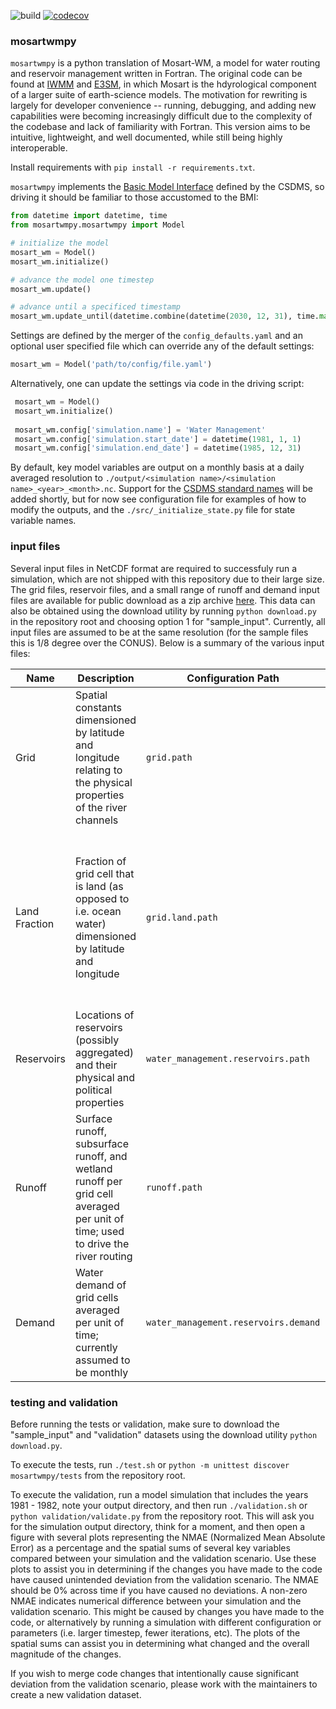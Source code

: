 ![build](https://github.com/IMMM-SFA/mosartwmpy/workflows/build/badge.svg) [![codecov](https://codecov.io/gh/IMMM-SFA/mosartwmpy/branch/main/graph/badge.svg?token=IPOY8984MB)](https://codecov.io/gh/IMMM-SFA/mosartwmpy)


### mosartwmpy

`mosartwmpy` is a python translation of Mosart-WM, a model for water routing and reservoir management written in Fortran. The original code can be found at [IWMM](https://github.com/IMMM-SFA/iwmm) and [E3SM](https://github.com/E3SM-Project/E3SM), in which Mosart is the hdyrological component of a larger suite of earth-science models. The motivation for rewriting is largely for developer convenience -- running, debugging, and adding new capabilities were becoming increasingly difficult due to the complexity of the codebase and lack of familiarity with Fortran. This version aims to be intuitive, lightweight, and well documented, while still being highly interoperable.

Install requirements with `pip install -r requirements.txt`.

`mosartwmpy` implements the [Basic Model Interface](https://csdms.colorado.edu/wiki/BMI) defined by the CSDMS, so driving it should be familiar to those accustomed to the BMI:

```python
from datetime import datetime, time
from mosartwmpy.mosartwmpy import Model

# initialize the model
mosart_wm = Model()
mosart_wm.initialize()

# advance the model one timestep
mosart_wm.update()

# advance until a specificed timestamp
mosart_wm.update_until(datetime.combine(datetime(2030, 12, 31), time.max).timestamp())
```

Settings are defined by the merger of the `config_defaults.yaml` and an optional user specified file which can override any of the default settings:

```python
mosart_wm = Model('path/to/config/file.yaml')
```

Alternatively, one can update the settings via code in the driving script:

```python
 mosart_wm = Model()
 mosart_wm.initialize()
 
 mosart_wm.config['simulation.name'] = 'Water Management'
 mosart_wm.config['simulation.start_date'] = datetime(1981, 1, 1)
 mosart_wm.config['simulation.end_date'] = datetime(1985, 12, 31)
```

By default, key model variables are output on a monthly basis at a daily averaged resolution to `./output/<simulation name>/<simulation name>_<year>_<month>.nc`. Support for the [CSDMS standard names](https://github.com/csdms/standard_names) will be added shortly, but for now see configuration file for examples of how to modify the outputs, and the `./src/_initialize_state.py` file for state variable names.


### input files

Several input files in NetCDF format are required to successfuly run a simulation, which are not shipped with this repository due to their large size. The grid files, reservoir files, and a small range of runoff and demand input files are available for public download as a zip archive [here](https://zenodo.org/record/4537907/files/mosartwmpy_sample_input_data_1980_1985.zip?download=1). This data can also be obtained using the download utility by running `python download.py` in the repository root and choosing option 1 for "sample_input". Currently, all input files are assumed to be at the same resolution (for the sample files this is 1/8 degree over the CONUS). Below is a summary of the various input files:

Name | Description | Configuration Path | Notes
--- | --- | --- | ---
Grid | Spatial constants dimensioned by latitude and longitude relating to the physical properties of the river channels | `grid.path` |
Land Fraction | Fraction of grid cell that is land (as opposed to i.e. ocean water) dimensioned by latitude and longitude | `grid.land.path` | as a TODO item, this variable should be merged into the grid file (historically it was separate for the coupled land model)
Reservoirs | Locations of reservoirs (possibly aggregated) and their physical and political properties | `water_management.reservoirs.path` |
Runoff | Surface runoff, subsurface runoff, and wetland runoff per grid cell averaged per unit of time; used to drive the river routing | `runoff.path` |
Demand | Water demand of grid cells averaged per unit of time; currently assumed to be monthly | `water_management.reservoirs.demand` | there are plans to support other time scales, such as epiweeks


### testing and validation

Before running the tests or validation, make sure to download the "sample_input" and "validation" datasets using the download utility `python download.py`.

To execute the tests, run `./test.sh` or `python -m unittest discover mosartwmpy/tests` from the repository root.

To execute the validation, run a model simulation that includes the years 1981 - 1982, note your output directory, and then run `./validation.sh` or `python validation/validate.py` from the repository root. This will ask you for the simulation output directory, think for a moment, and then open a figure with several plots representing the NMAE (Normalized Mean Absolute Error) as a percentage and the spatial sums of several key variables compared between your simulation and the validation scenario. Use these plots to assist you in determining if the changes you have made to the code have caused unintended deviation from the validation scenario. The NMAE should be 0% across time if you have caused no deviations. A non-zero NMAE indicates numerical difference between your simulation and the validation scenario. This might be caused by changes you have made to the code, or alternatively by running a simulation with different configuration or parameters (i.e. larger timestep, fewer iterations, etc). The plots of the spatial sums can assist you in determining what changed and the overall magnitude of the changes.

If you wish to merge code changes that intentionally cause significant deviation from the validation scenario, please work with the maintainers to create a new validation dataset.
